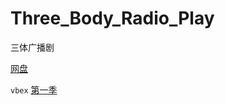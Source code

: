 # Three_Body_Radio_Play
三体广播剧

[网盘](https://pan.baidu.com/s/177NU7J4HE-xuLeYr-ywB6w)

`vbex`
[第一季](第一季)